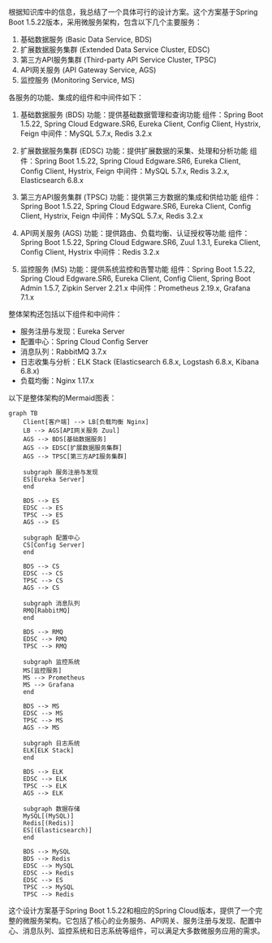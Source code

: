 根据知识库中的信息，我总结了一个具体可行的设计方案。这个方案基于Spring Boot 1.5.22版本，采用微服务架构，包含以下几个主要服务：

1. 基础数据服务 (Basic Data Service, BDS)
2. 扩展数据服务集群 (Extended Data Service Cluster, EDSC)
3. 第三方API服务集群 (Third-party API Service Cluster, TPSC)
4. API网关服务 (API Gateway Service, AGS)
5. 监控服务 (Monitoring Service, MS)

各服务的功能、集成的组件和中间件如下：

1. 基础数据服务 (BDS)
   功能：提供基础数据管理和查询功能
   组件：Spring Boot 1.5.22, Spring Cloud Edgware.SR6, Eureka Client, Config Client, Hystrix, Feign
   中间件：MySQL 5.7.x, Redis 3.2.x

2. 扩展数据服务集群 (EDSC)
   功能：提供扩展数据的采集、处理和分析功能
   组件：Spring Boot 1.5.22, Spring Cloud Edgware.SR6, Eureka Client, Config Client, Hystrix, Feign
   中间件：MySQL 5.7.x, Redis 3.2.x, Elasticsearch 6.8.x

3. 第三方API服务集群 (TPSC)
   功能：提供第三方数据的集成和供给功能
   组件：Spring Boot 1.5.22, Spring Cloud Edgware.SR6, Eureka Client, Config Client, Hystrix, Feign
   中间件：MySQL 5.7.x, Redis 3.2.x

4. API网关服务 (AGS)
   功能：提供路由、负载均衡、认证授权等功能
   组件：Spring Boot 1.5.22, Spring Cloud Edgware.SR6, Zuul 1.3.1, Eureka Client, Config Client, Hystrix
   中间件：Redis 3.2.x

5. 监控服务 (MS)
   功能：提供系统监控和告警功能
   组件：Spring Boot 1.5.22, Spring Cloud Edgware.SR6, Eureka Client, Config Client, Spring Boot Admin 1.5.7, Zipkin Server 2.21.x
   中间件：Prometheus 2.19.x, Grafana 7.1.x

整体架构还包括以下组件和中间件：

- 服务注册与发现：Eureka Server
- 配置中心：Spring Cloud Config Server
- 消息队列：RabbitMQ 3.7.x
- 日志收集与分析：ELK Stack (Elasticsearch 6.8.x, Logstash 6.8.x, Kibana 6.8.x)
- 负载均衡：Nginx 1.17.x

以下是整体架构的Mermaid图表：

```mermaid
graph TB
    Client[客户端] --> LB[负载均衡 Nginx]
    LB --> AGS[API网关服务 Zuul]
    AGS --> BDS[基础数据服务]
    AGS --> EDSC[扩展数据服务集群]
    AGS --> TPSC[第三方API服务集群]
    
    subgraph 服务注册与发现
    ES[Eureka Server]
    end
    
    BDS --> ES
    EDSC --> ES
    TPSC --> ES
    AGS --> ES
    
    subgraph 配置中心
    CS[Config Server]
    end
    
    BDS --> CS
    EDSC --> CS
    TPSC --> CS
    AGS --> CS
    
    subgraph 消息队列
    RMQ[RabbitMQ]
    end
    
    BDS --> RMQ
    EDSC --> RMQ
    TPSC --> RMQ
    
    subgraph 监控系统
    MS[监控服务]
    MS --> Prometheus
    MS --> Grafana
    end
    
    BDS --> MS
    EDSC --> MS
    TPSC --> MS
    AGS --> MS
    
    subgraph 日志系统
    ELK[ELK Stack]
    end
    
    BDS --> ELK
    EDSC --> ELK
    TPSC --> ELK
    AGS --> ELK
    
    subgraph 数据存储
    MySQL[(MySQL)]
    Redis[(Redis)]
    ES[(Elasticsearch)]
    end
    
    BDS --> MySQL
    BDS --> Redis
    EDSC --> MySQL
    EDSC --> Redis
    EDSC --> ES
    TPSC --> MySQL
    TPSC --> Redis
```

这个设计方案基于Spring Boot 1.5.22和相应的Spring Cloud版本，提供了一个完整的微服务架构。它包括了核心的业务服务、API网关、服务注册与发现、配置中心、消息队列、监控系统和日志系统等组件，可以满足大多数微服务应用的需求。
